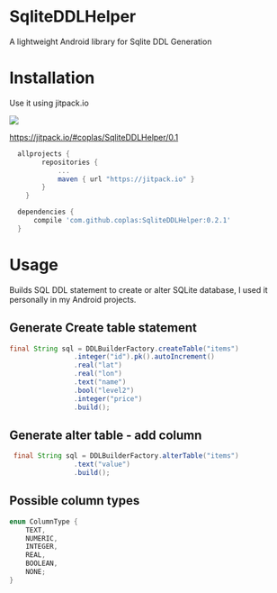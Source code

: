 SqliteDDLHelper
===============

A lightweight Android library for Sqlite DDL Generation


# Installation

Use it using jitpack.io

[![](https://jitpack.io/v/coplas/SqliteDDLHelper.svg)](https://jitpack.io/#coplas/SqliteDDLHelper)

https://jitpack.io/#coplas/SqliteDDLHelper/0.1

```groovy
  allprojects {
		repositories {
			...
			maven { url "https://jitpack.io" }
		}
	}
```

```groovy
  dependencies {
	  compile 'com.github.coplas:SqliteDDLHelper:0.2.1'
  }
```

# Usage
Builds SQL DDL statement to create or alter SQLite database, I used it personally in my Android projects.


## Generate Create table statement
```java
final String sql = DDLBuilderFactory.createTable("items")
                .integer("id").pk().autoIncrement()
                .real("lat")
                .real("lon")
                .text("name")
                .bool("level2")
                .integer("price")
                .build();
```

## Generate alter table - add column
```java
 final String sql = DDLBuilderFactory.alterTable("items")
                .text("value")
                .build();
```

## Possible column types

```java
enum ColumnType {
    TEXT,
    NUMERIC,
    INTEGER,
    REAL,
    BOOLEAN,
    NONE;
}
```
